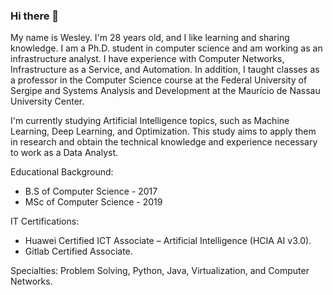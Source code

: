 ### Hi there 👋

My name is Wesley. I'm 28 years old, and I like learning and sharing knowledge. I am a Ph.D. student in computer science and am working as an infrastructure analyst. I have experience with Computer Networks, Infrastructure as a Service, and Automation. In addition, I taught classes as a professor in the Computer Science course at the Federal University of Sergipe and Systems Analysis and Development at the Maurício de Nassau University Center.

I'm currently studying Artificial Intelligence topics, such as Machine Learning, Deep Learning, and Optimization. This study aims to apply them in research and obtain the technical knowledge and experience necessary to work as a Data Analyst. 

Educational Background:
- B.S of Computer Science - 2017
- MSc of Computer Science - 2019

IT Certifications:
- Huawei Certified ICT Associate – Artificial Intelligence (HCIA AI v3.0).
- Gitlab Certified Associate.

Specialties: Problem Solving, Python, Java, Virtualization, and Computer Networks.

<!--
**wesleysouza/wesleysouza** is a ✨ _special_ ✨ repository because its `README.md` (this file) appears on your GitHub profile.

Here are some ideas to get you started:

- 🔭 I’m currently working on ...
- 🌱 I’m currently learning ...
- 👯 I’m looking to collaborate on ...
- 🤔 I’m looking for help with ...
- 💬 Ask me about ...
- 📫 How to reach me: ...
- 😄 Pronouns: ...
- ⚡ Fun fact: ...
-->
